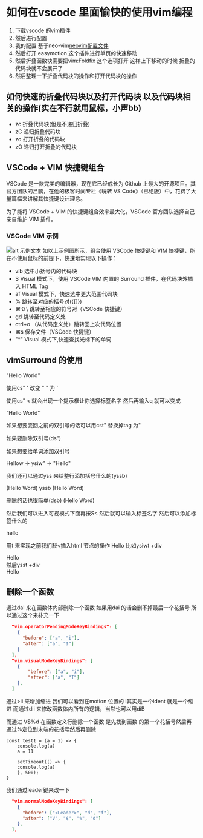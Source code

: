 # 如何在vscode 里面愉快的使用vim编程

1. 下载vscode 的vim插件
2. 然后进行配置
3. 我的配置 基于neo-vim[neovim配置文件](https://github.com/Aoshisen/neo-vim)
4. 然后打开 easymotion 这个插件进行单页的快速移动
5. 然后折叠函数块需要把vim:Foldfix 这个选项打开 这样上下移动的时候 折叠的代码块就不会展开了
6. 然后整理一下折叠代码块的操作和打开代码块的操作

## 如何快速的折叠代码块以及打开代码块 以及代码块相关的操作(实在不行就用鼠标，小声bb)

- zc 折叠代码块(但是不递归折叠)
- zC 递归折叠代码块
- zo 打开折叠的代码块
- zO 递归打开折叠的代码块

## VSCode + VIM 快捷键组合

VSCode 是一款完美的编辑器，现在它已经成长为 Github 上最大的开源项目。其官方团队的吕鹏，在他的极客时间专栏《玩转 VS Code》（已绝版）中，花费了大量篇幅来讲解其快捷键设计理念。

为了能将 VSCode + VIM 的快捷键组合效率最大化，VSCode 官方团队选择自己亲自维护 VIM 插件。

### VSCode VIM 示例

![alt 示例文本](https://user-images.githubusercontent.com/344283/67942034-de8df680-fc11-11e9-9392-f3f129c5f598.gif)
如以上示例图所示，组合使用 VSCode 快捷键和 VIM 快捷键，能在不使用鼠标的前提下，快速地实现以下操作：

- vib 选中小括号内的代码块
- S Visual 模式下，使用 VSCode VIM 内置的 Surround 插件，在代码块外插入 HTML Tag
- af Visual 模式下，快速选中更大范围代码块
- % 跳转至对应的括号对({[]})
- ⌘⇧\ 跳转至相应的符号对（VSCode 快捷键）
- gd 跳转至代码定义处
- ctrl+o （从代码定义处）跳转回上次代码位置
- ⌘s 保存文件（VSCode 快捷键）
- "*" Visual 模式下,快速查找光标下的单词

## vimSurround 的使用

"Hello World"

使用cs" ' 改变 " " 为 '

使用cs" < 就会出现一个提示框让你选择标签名字 然后再输入q 就可以变成

<q>Hello World</q>

如果想要变回之前的双引号的话可以用cst" 替换掉tag 为"

如果要删除双引号(ds")

如果想要给单词添加双引号

Hellow => ysiw" => "Hello"

我们还可以通过yss 来给整行添加括号什么的(yssb)

(Hello Word)
yssb
(Hello Word)

删除的话也很简单(dsb)
(Hello Word)

然后我们可以进入可视模式下面再按S< 然后就可以输入标签名字 然后可以添加标签什么的

<Template>
<div>assdfds</div>
<div>assdfds</div>
</Template>

<div>hello</div>

用t 来实现之前我们敲<插入html 节点的操作
Hello
比如ysiwt +div
<div>Hello</div>
然后ysst +div
<div><div>Hello</div></div>

## 删除一个函数

通过daI 来在函数体内部删除一个函数
如果用dai 的话会删不掉最后一个花括号
所以通过这个来补充一下

```json
  "vim.operatorPendingModeKeyBindings": [
    {
      "before": ["a", "i"],
      "after": ["a", "I"]
    }
  ],
  "vim.visualModeKeyBindings": [
    {
        "before": ["a", "i"],
        "after": ["a", "I"]
    },        
  ]
```

通过>ii 来增加缩进 我们可以看到在motion 位置的 i其实是一个ident 就是一个缩进
而通过dii 来修改函数体内所有的逻辑，当然也可以用diB 

而通过 V$%d 在函数定义行删除一个函数 是先找到函数 的第一个花括号然后再通过%定位到末端的花括号然后再删除

    const test1 = (a = 1) => {
        console.log(a)
        a = 11

        setTimeout(() => {
        console.log(a)
        }, 500);
    }

我们通过leader键来改一下

```json
  "vim.normalModeKeyBindings": [
    {
      "before": ["<Leader>", "d", "f"],
      "after": ["V", "$", "%", "d"]
    },
  ],
```